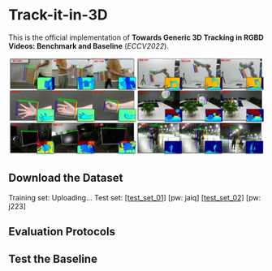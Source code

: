 # Track-it-in-3D
This is the official implementation of __Towards Generic 3D Tracking in RGBD Videos: Benchmark and Baseline__ (*ECCV2022*).

![image](https://github.com/yjybuaa/Track-it-in-3D/blob/main/3doverview.png)

## Download the Dataset
Training set: Uploading...
Test set: 
[[test_set_01]](https://pan.baidu.com/s/1m1aU1ryWS8gyI4TxmiFA0Q) [pw: jaiq]
[[test_set_02]](https://pan.baidu.com/s/1yMnOCjHnvfyk-i26SmcKcg) [pw: j223]


## Evaluation Protocols

## Test the Baseline
